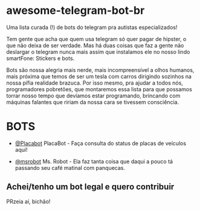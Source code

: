 # awesome-telegram-bot-br
Uma lista curada (!) de bots do telegram pra autistas especializados!

Tem gente que acha que quem usa telegram só quer pagar de hipster, o que não deixa de ser verdade. Mas há duas coisas que faz a gente não deslargar o telegram nunca mais assim que instalamos ele no nosso lindo smartFone:
Stickers e bots.

Bots são nossa alegria mais nerde, mais incompreensível a olhos humanos, mais próxima que temos de ser um tesla com carros dirigindo sozinhos na nossa pífia realidade brazuca. Por isso mesmo, pra ajudar a todos nós, programadores pobretões, que montaremos essa lista para que possamos torrar nosso tempo que devíamos estar programando, brincando com máquinas falantes que ririam da nossa cara se tivessem consciência.

# BOTS 

- [@Placabot](https://web.telegram.org/#/im?p=@placabot) PlacaBot - Faça consulta do status de placas de veículos aqui!

- [@msrobot](https://web.telegram.org/#/im?p=@msrobot) Ms. Robot - Ela faz tanta coisa que daqui a pouco tá passando seu café matinal com panquecas.

## Achei/tenho um bot legal e quero contribuir

PRzeia aí, bichão!